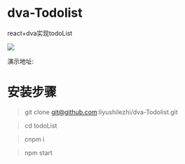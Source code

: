 # dva-Todolist
react+dva实现todoList

![](https://s1.ax1x.com/2018/04/13/CVCYBn.png)

演示地址: []()

# 安装步骤

>git clone git@github.com:liyushilezhi/dva-Todolist.git

>cd todoList

>cnpm i 

>npm start


